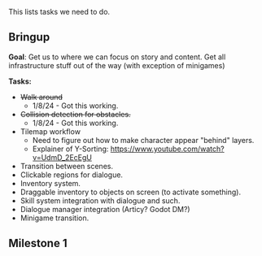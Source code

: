 This lists tasks we need to do.

## Bringup

 **Goal**: Get us to where we can focus on story and content.  Get all infrastructure stuff out of the way (with exception of minigames)
 
**Tasks:**
* ~~Walk around~~
	* 1/8/24 - Got this working.
* ~~Collision detection for obstacles.~~
	* 1/8/24 - Got this working.
* Tilemap workflow
	* Need to figure out how to make character appear "behind" layers.
	* Explainer of Y-Sorting: https://www.youtube.com/watch?v=UdmD_2EcEgU
* Transition between scenes.
* Clickable regions for dialogue.
* Inventory system.
* Draggable inventory to objects on screen (to activate something).
* Skill system integration with dialogue and such.
* Dialogue manager integration (Articy? Godot DM?)
* Minigame transition.
## Milestone 1
